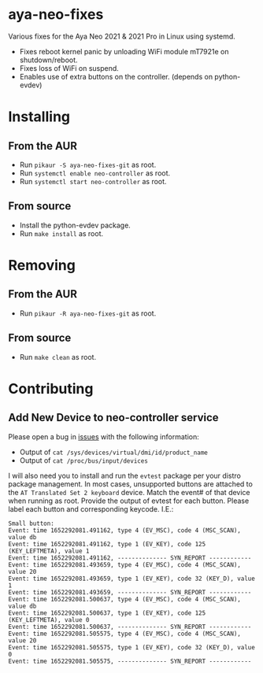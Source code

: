 # aya-neo-fixes
Various fixes for the Aya Neo 2021 &amp; 2021 Pro in Linux using systemd.

- Fixes reboot kernel panic by unloading WiFi module mT7921e on shutdown/reboot.
- Fixes loss of WiFi on suspend.
- Enables use of extra buttons on the controller. (depends on python-evdev)

# Installing

## From the AUR
- Run ```pikaur -S aya-neo-fixes-git``` as root.
- Run ```systemctl enable neo-controller``` as root.
- Run ```systemctl start neo-controller``` as root.

## From source
- Install the python-evdev package.
- Run ```make install``` as root.

# Removing

## From the AUR
- Run ```pikaur -R aya-neo-fixes-git``` as root.

## From source
- Run ```make clean``` as root.

# Contributing

## Add New Device to neo-controller service
Please open a bug in [issues](https://github.com/ShadowBlip/aya-neo-fixes/issues) with the following information:
- Output of ```cat /sys/devices/virtual/dmi/id/product_name```
- Output of ```cat /proc/bus/input/devices```

I will also need you to install and run the ```evtest``` package per your distro package management. In most cases, unsupported buttons are attached to the ```AT Translated Set 2 keyboard``` device. Match the event# of that device when running as root. Provide the output of evtest for each button. Please label each button and corresponding keycode. I.E.:
```
Small button: 
Event: time 1652292081.491162, type 4 (EV_MSC), code 4 (MSC_SCAN), value db
Event: time 1652292081.491162, type 1 (EV_KEY), code 125 (KEY_LEFTMETA), value 1
Event: time 1652292081.491162, -------------- SYN_REPORT ------------
Event: time 1652292081.493659, type 4 (EV_MSC), code 4 (MSC_SCAN), value 20
Event: time 1652292081.493659, type 1 (EV_KEY), code 32 (KEY_D), value 1
Event: time 1652292081.493659, -------------- SYN_REPORT ------------
Event: time 1652292081.500637, type 4 (EV_MSC), code 4 (MSC_SCAN), value db
Event: time 1652292081.500637, type 1 (EV_KEY), code 125 (KEY_LEFTMETA), value 0
Event: time 1652292081.500637, -------------- SYN_REPORT ------------
Event: time 1652292081.505575, type 4 (EV_MSC), code 4 (MSC_SCAN), value 20
Event: time 1652292081.505575, type 1 (EV_KEY), code 32 (KEY_D), value 0
Event: time 1652292081.505575, -------------- SYN_REPORT ------------
```
